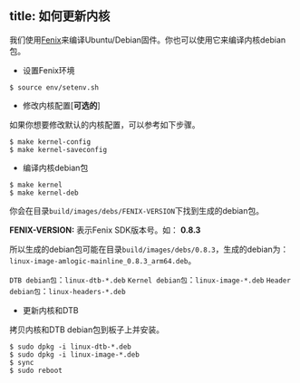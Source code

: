 title: 如何更新内核
---

我们使用[Fenix](/android/zh-cn/vim1/FenixScript.html)来编译Ubuntu/Debian固件。你也可以使用它来编译内核debian包。

* 设置Fenix环境

```
$ source env/setenv.sh
```

* 修改内核配置[**可选的**]

如果你想要修改默认的内核配置，可以参考如下步骤。

```
$ make kernel-config
$ make kernel-saveconfig
```

* 编译内核debian包

```
$ make kernel
$ make kernel-deb
```

你会在目录`build/images/debs/FENIX-VERSION`下找到生成的debian包。


**FENIX-VERSION:** 表示Fenix SDK版本号。如： **0.8.3**

所以生成的debian包可能在目录`build/images/debs/0.8.3`，生成的debian为：`linux-image-amlogic-mainline_0.8.3_arm64.deb`。

`DTB debian包`：`linux-dtb-*.deb`
`Kernel debian包`：`linux-image-*.deb`
`Header debian包`：`linux-headers-*.deb`

* 更新内核和DTB

拷贝内核和DTB debian包到板子上并安装。

```
$ sudo dpkg -i linux-dtb-*.deb 
$ sudo dpkg -i linux-image-*.deb
$ sync
$ sudo reboot
```

